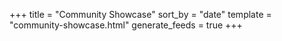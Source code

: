 +++
title = "Community Showcase"
sort_by = "date"
template = "community-showcase.html"
generate_feeds = true
+++

<!--
  Airshipper displays content from the community showcase using the URL:
  https://veloren.net/community-showcase/rss.xml

  The generate_feed key is then required here for proper integration with Airshipper.
-->

